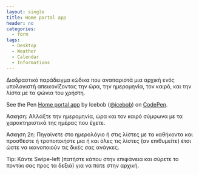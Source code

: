 ```yaml
---
layout: single
title: Home portal app
header: no
categories:
  - form
tags: 
  - Desktop
  - Weather
  - Calendar
  - Informations
---
```


Διαδραστικό παράδειγμα κώδικα που αναπαριστά μια αρχική ενός υπολογιστή απεικονίζοντας την ώρα, την ημερομηνία, τον καιρό, και την λίστα με τα ψώνια του χρήστη.

<p data-height="350" data-theme-id="17517" data-slug-hash="yNpgqR" data-default-tab="result" data-user="Icebob" class='codepen'>See the Pen <a href='https://codepen.io/icebob/pen/yNpgqR'>Home portal app</a> by Icebob (<a href='https://codepen.io/icebob'>@icebob</a>) on <a href='http://codepen.io'>CodePen</a>.</p>
<script async src="//assets.codepen.io/assets/embed/ei.js"></script>

Άσκηση: Αλλάξτε την ημερομηνία, ώρα και τον καιρό σύμφωνα με τα χαρακτηριστικά της ημέρας που έχετε.

Άσκηση 2η: Πηγαίνετε στο ημερολόγιο ή στις λίστες με τα καθήκοντα και προσθέστε ή τροποποιήστε μια ή και όλες τις λίστες (αν επιθυμείτε) έτσι ώστε να ικανοποιούν τις δικές σας ανάγκες.

Tip: Κάντε Swipe-left (πατήστε κάπου στην επιφάνεια και σύρετε το ποντίκι σας προς τα δεξιά) για να πάτε στην αρχική.
